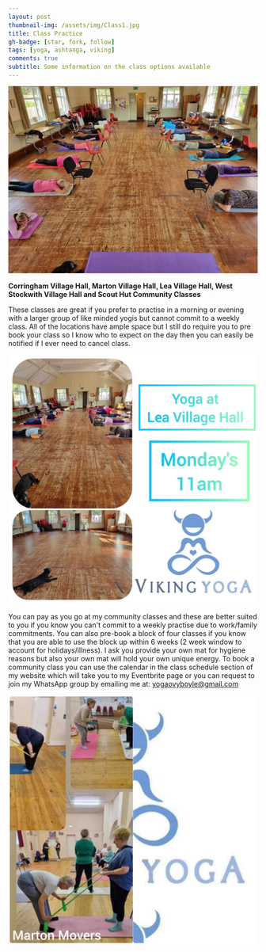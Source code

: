 ```yaml
---
layout: post
thumbnail-img: /assets/img/Class1.jpg
title: Class Practice 
gh-badge: [star, fork, follow]
tags: [yoga, ashtanga, viking]
comments: true
subtitle: Some information on the class options available
---
```


<img title="Home Or Class 1" alt="" src="/assets/img/Class1.jpg">

**Corringham  Village Hall, Marton  Village Hall, Lea  Village Hall, West Stockwith Village Hall and Scout Hut Community Classes**  

These classes are great if you prefer to practise in a morning or evening with a larger group of like minded yogis but cannot commit to a weekly class. All of the locations have ample space but I still do require you to pre book your class so I know who to expect on the day then you can easily be notified if I ever need to cancel class. 

<img title="Home Or Class 2" alt="" src="/assets/img/Class2.jpg">

You can pay as you go at my community classes and these are better suited to you if you know you can't commit to a weekly practise due to work/family commitments. You can also pre-book a block of four classes if you know that you are able to use the block up within 6 weeks (2 week window to account for holidays/illness). I ask you provide your own mat for hygiene reasons but also your own mat will hold your own unique energy.
To book a community class you can use the calendar in the class schedule section of my website which will take you to my Eventbrite page or you can request to join my WhatsApp group by emailing me at: yogaovyboyle@gmail.com

<img title="Home Or Class 3" alt="" src="/assets/img/Class3.jpg">
